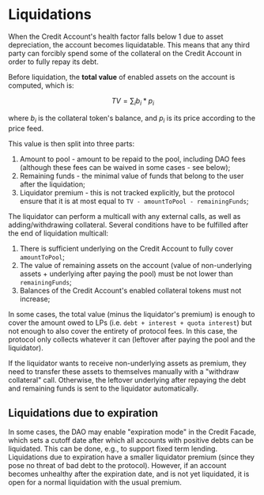 # Liquidations

When the Credit Account's health factor falls below 1 due to asset depreciation, the account becomes liquidatable. This means that any third party can forcibly spend some of the collateral on the Credit Account in order to fully repay its debt.

Before liquidation, the **total value** of enabled assets on the account is computed, which is:

$$
 TV = \sum_{i}{b_i * p_i}
$$

where $b_i$ is the collateral token's balance, and $p_i$ is its price according to the price feed.

This value is then split into three parts:
1. Amount to pool - amount to be repaid to the pool, including DAO fees (although these fees can be waived in some cases - see below);
2. Remaining funds - the minimal value of funds that belong to the user after the liquidation;
3. Liquidator premium - this is not tracked explicitly, but the protocol ensure that it is at most equal to `TV - amountToPool - remainingFunds`;

The liquidator can perform a multicall with any external calls, as well as adding/withdrawing collateral. Several conditions have to be fulfilled after the end of liquidation multicall:

1. There is sufficient underlying on the Credit Account to fully cover `amountToPool`;
2. The value of remaining assets on the account (value of non-underlying assets + underlying after paying the pool) must be not lower than `remainingFunds`;
3. Balances of the Credit Account's enabled collateral tokens must not increase;

In some cases, the total value (minus the liquidator's premium) is enough to cover the amount owed to LPs (i.e. `debt + interest + quota interest`) but not enough to also cover the entirety of protocol fees. In this case, the protocol only collects whatever it can (leftover after paying the pool and the liquidator).

If the liquidator wants to receive non-underlying assets as premium, they need to transfer these assets to themselves manually with a "withdraw collateral" call. Otherwise, the leftover underlying after repaying the debt and remaining funds is sent to the liquidator automatically.

## Liquidations due to expiration

In some cases, the DAO may enable "expiration mode" in the Credit Facade, which sets a cutoff date after which all accounts with positive debts can be liquidated. This can be done, e.g., to support fixed term lending. Liquidations due to expiration have a smaller liquidator premium (since they pose no threat of bad debt to the protocol). However, if an account becomes unhealthy after the expiration date, and is not yet liquidated, it is open for a normal liquidation with the usual premium.

